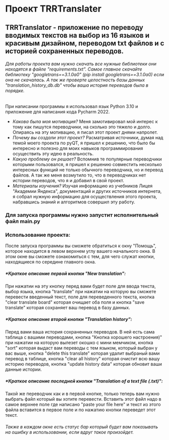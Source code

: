 # Проект TRRTranslater

## TRRTranslator - приложение по переводу вводимых текстов на выбор из 16 языков и красивым дизайном, переводом txt файлов и с историей сохраненных переводов.

###### Для работы проекта вам нужно скачать все нужные библиотеки они находятся в файле "requirements.txt". Самое главное скачайте библиотеку "googletrans==3.1.0a0" (pip install googletrans==3.1.0a0) если она не скачалась. А так же проверте целостность базы данных "translation_history_db.db" чтобы ваша история переводов была в порядке.
При написании программы я использовал язык Python 3.10 и приложение для написания кода Pycharm 2022.

* _Какова была моя мотивация?_ Меня замотивировал мой интерес к тому как пишутся переводчики, на сколько это тяжело и
  долго.
  Опираясь на эту мотивацию, я писал этот проект днями напролет.
* _Почему вы создали этот проект?_ Расматривая источники, думая над темой моего проекта по pyQT, я пришел к решению, что
  было бы интересно и полезно для моих навыков программирования осуществить эту идею в реальность.
* _Какую проблему он решает?_ Вспомнив те популярные переводчики которыми пользовался, я пришел к решению совместить
  несколько интересных функций не только обычного переводчика,
  но и перевод файлов. А так же меня возмутило то, что в переводчиках нет истории переводов, что я и добавил в свой
  проект.
* _Материалы изучения?_ Изучая информацию из учебников Лицея "Академии Яндекса", документаций
  и других источников интернета, я собрал нужную информацию для осуществления этого проекта,
  набравшись знаний и алгоритмов совершил эту работу.
### Для запуска программы нужно запустит исполнительный файл main.py
### Использование проекта:
После запуска программы вы сможете обратиться к окну "Помощь", которое находится в левом верхнем углу вашего начального окна.
В этом окне вы сможете ознакомиться с тем, для чего служат кнопки, находящиеся по середине главного окна.

##### *Краткое описание первой кнопки "New translation":
При нажатии на эту кнопку перед вами будет поле для ввода текста, выбор языка, кнопка "translate" при нажатии на которую вы сможете перевести введенный текст, поле для переведенного текста, кнопка "clear translate board" которая очищает оба поля и кнопка "save translate" которая сохраняет ваш перевод в базу данных.

##### *Краткое описание второй кнопки "Translation history":
Перед вами ваша история сохраненных переводов. В ней есть сама таблица с вашими переводами, кнопка "Кнопка хорошего настроения)" при нажатии на которую вылезет окошко с мини мемчиком, кнопка "sort" которая выдаст вам переводы с тем языком, который выбран у вас выше, кнопка "delete this translate" которая удалит выбраный вами перевод в таблице, кнопка "clear all history" которая очистит всю вашу историю переводов, кнопка "update history data" которая обновит ваши данные истории.

##### *Краткое описание последней кнопки "Translation of a text file (.txt)":
Такой же переводчик как и в первой кнопке, только теперь вам нужно выбрать файл который вы хотите перевести. Вставить этот файл надо в самое верхнее поле где написано "paste your file here" и текст из этого файла вставится в первое поле и по нажатию кнопки переведет этот текст.

###### Также в каждом окне есть статус бар который будет вам показывать на ошибку в использовании, если вдруг такое произойдет.